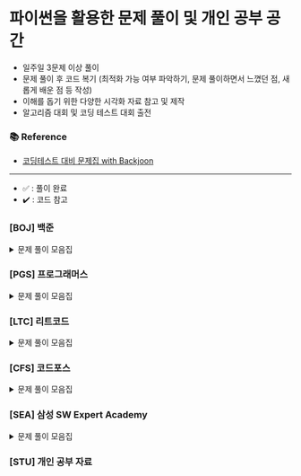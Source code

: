 # 파이썬을 활용한 문제 풀이 및 개인 공부 공간

- 일주일 3문제 이상 풀이
- 문제 풀이 후 코드 복기 (최적화 가능 여부 파악하기, 문제 풀이하면서 느꼈던 점, 새롭게 배운 점 등 작성)
- 이해를 돕기 위한 다양한 시각화 자료 참고 및 제작
- 알고리즘 대회 및 코딩 테스트 대회 출전

### 📚 Reference
- [코딩테스트 대비 문제집 with Backjoon](https://github.com/tony9402/baekjoon)

---
- ✅ : 풀이 완료
- ✔️ : 코드 참고

### [BOJ] 백준

<details>
	<summary>문제 풀이 모음집</summary>
  </br>
  
  |코드 번호|이름|난이도|풀이 코드|풀이 시간|풀이 유형|상태|
  |:-----:|:-----|:-----:|:-----|:-----|:-----|:-----:|
  |**_14405_**|[피카츄](https://www.acmicpc.net/problem/14405)|실버 5|14405_피카츄.py|77min|`Greedy`|✅|
  |**_13301_**|[타일장식물](https://www.acmicpc.net/problem/13301)|실버 5|13301_타일장식물.py|74min|`DP`|✅|
  |**_16208_**|[귀찮음](https://www.acmicpc.net/problem/16208)|실버 5|16208_귀찮음.py|over 2hrs|`Greedy`|❌|
  |**_16435_**|[스네이크버드](https://www.acmicpc.net/problem/16435)|실버 5|16435_스네이크버드.py|17min|`Greedy`|✅|
  |**_14769_**|[StackingCups](https://www.acmicpc.net/problem/14769)|실버 5|14769_StackingCups.py|97min|`Sorting`|❌|
  |**_11536_**|[줄세우기](https://www.acmicpc.net/problem/11536)|실버 5|11536_줄세우기.py|19min|`Sorting`|✅|
  |**_2911_**|[전화복구](https://www.acmicpc.net/problem/2911)|골드 1|2911_전화복구.py|116min|`Greedy`|❌|


</details>

### [PGS] 프로그래머스

<details>
	<summary>문제 풀이 모음집</summary>
  </br>
  
  |코드 번호|이름|난이도|풀이 코드|풀이 시간|풀이 유형|
  |:-----:|:-----|:-----:|:-----|:-----|:-----|

</details>

### [LTC] 리트코드

<details>
	<summary>문제 풀이 모음집</summary>
  </br>
  
  |코드 번호|이름|난이도|풀이 코드|풀이 시간|풀이 유형|
  |:-----:|:-----|:-----:|:-----|:-----|:-----|

</details>

### [CFS] 코드포스

<details>
	<summary>문제 풀이 모음집</summary>
  </br>
  
  |코드 번호|이름|난이도|풀이 코드|풀이 시간|풀이 유형|
  |:-----:|:-----|:-----:|:-----|:-----|:-----|

</details>

### [SEA] 삼성 SW Expert Academy

<details>
	<summary>문제 풀이 모음집</summary>
  </br>
  
  |코드 번호|이름|난이도|풀이 코드|풀이 시간|풀이 유형|
  |:-----:|:-----|:-----:|:-----|:-----|:-----|

</details>

### [STU] 개인 공부 자료

